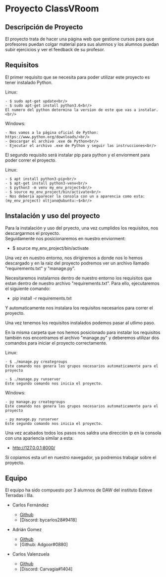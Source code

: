 # Proyecto ClassVRoom

## Descripción de Proyecto
El proyecto trata de hacer una página web que gestione cursos para que profesores puedan colgar material para sus alumnos y los alumnos puedan subir ejercicios y ver el feedback de su profesor.

## Requisitos
El primer requisito que se necesita para poder utilizar este proyecto es tener instalado Python.

  Linux: <br/>
  
    - $ sudo apt-get update<br/>
    - $ sudo apt-get install python3.6<br/>
    El numero del python determina la version de este que vas a instalar.<br/>
  
  Windows:<br/>
  
    - Nos vamos a la página oficial de Python: https://www.python.org/downloads/<br/>
    - Descargar el archivo .exe de Python<br/>
    - Ejecutar el archivo .exe de Python y seguir las instrucciones<br/>
    
    
    

El segundo requisito será instalar pip para python y el enviorment para poder correr el proyecto.
  
  Linux:<br/>
  
    - $ apt install python3-pip<br/>
    - $ apt-get install python3-venv<br/>
    - $ python3 -m venv my_env_project<br/>
    - $ source my_env_project/bin/activate<br/>
    - Nos deberia aparecer la consola con un a aparencia como esta: (my_env_project) oltjano@ubuntu:~$<br/>


## Instalación y uso del proyecto
Para la instalación y uso del pryecto, una vez cumplidos los requisitos, nos descargarmos el proyecto.<br/>
Seguidamente nos posicionaremos en nuestro enviorment:<br/>
  - $ source my_env_project/bin/activate<br/>
 
 Una vez en nuestro entorno, nos dirigiremos a donde nos lo hemos descargado y en la raiz del proyecto podremos ver un archivo llamado "requirements.txt" y "manage.py".

Necesitaremos instalarnos dentro de nuestro entorno los requisitos que estan dentro de nuestro archivo "requirements.txt".
Para ello, ejecutaremos el siguiente comando:<br/>
  - pip install -r requirements.txt<br/>

Y automaticamente nos instalara los requisitos necesarios para correr el proyecto.

Una vez tenemos los requisitos instalados podemos pasar al utlimo paso.

En la misma carpeta que nos hemos posicionado para instalar los requisitos también nos encontramos el archivo "manage.py" y deberemos utilizar dos comandos para iniciar el proyecto correctamente.

  Linux:<br/>
  
    - $ ./manage.py creategroups
    Este comando nos genera los grupos necesarios automaticamente para el proyecto
    
    - $ ./manage.py runserver
    Este segundo comando nos inicia el proyecto.
   
  Windows:<br/>
  
    - py manage.py creategroups
    Este comando nos genera los grupos necesarios automaticamente para el proyecto
    
    - py manage.py runserver
    Este segundo comando nos inicia el proyecto.

Una vez acabados todos los pasos nos saldra una dirección ip en la consola con una apariencia similar a esta: 
  - http://127.0.0.1:8000/
  
Si copiamos esta url en nuestro navegador, ya podremos trabajar sobre el proyecto.

## Equipo
El equipo ha sido compuesto por 3 alumnos de DAW del instituto Esteve Terradas i Illa.

* Carlos Fernández
  * [Github](https://github.com/bycarlos28) 
  * [Discord: bycarlos28#9418]

* Adrián Gomez
  * [Github](https://github.com/AdrianOrea) 
  * [Github: Adgoor#0880]

* Carlos Valenzuela
  * [Github](https://github.com/carlosvalgar) 
  * [Discord: Carvagia#1404]
